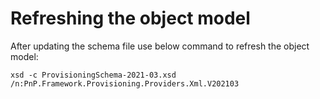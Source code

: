 # Refreshing the object model #
After updating the schema file use below command to refresh the object model:

```Cmd
xsd -c ProvisioningSchema-2021-03.xsd /n:PnP.Framework.Provisioning.Providers.Xml.V202103
```
